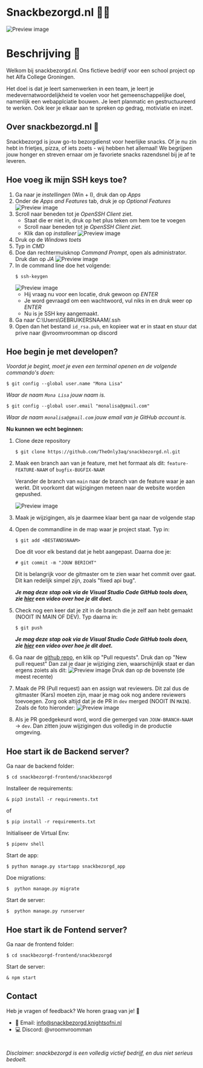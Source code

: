 # Snackbezorgd.nl 🍟🍕
![Preview image](/images/snackbezorgd-banner-gh.png)

# Beschrijving 📝
Welkom bij snackbezorgd.nl. Ons fictieve bedrijf voor een school project op het Alfa College Groningen.

Het doel is dat je leert samenwerken in een team, je leert je medevernatwoordelijkheid te voelen voor het gemeenschappelijke doel, namenlijk een webapplciatie bouwen. Je leert planmatic en gestructuureerd te werken. Ook leer je elkaar aan te spreken op gedrag, motiviatie en inzet.

## Over snackbezorgd.nl 🚀

Snackbezorgd is jouw go-to bezorgdienst voor heerlijke snacks. Of je nu zin hebt in frietjes, pizza, of iets zoets - wij hebben het allemaal! We begrijpen jouw honger en streven ernaar om je favoriete snacks razendsnel bij je af te leveren.

## Hoe voeg ik mijn SSH keys toe?
1. Ga naar je *instellingen* (Win + I), druk dan op *Apps*
2. Onder de *Apps and Features* tab, druk je op *Optional Features*
    ![Preview image](/images/windows-apps.png)
3. Scroll naar beneden tot je *OpenSSH Client* ziet.
    - Staat die er niet in, druk op het plus teken om hem toe te voegen
    - Scroll naar beneden tot je *OpenSSH Client ziet.*
    - Klik dan op *installeer*
    ![Preview image](/images/optional-windows-features.png)
4. Druk op de *Windows toets*
5. Typ in *CMD*
6. Doe dan rechtermuisknop *Command Prompt*, open als administrator. Druk dan op *JA*
    ![Preview image](/images/run-command-prompt-as-admin.png)
7. In de command line doe het volgende:
    ```
    $ ssh-keygen
    ```
    ![Preview image](/images/generate-ssh-key-in-windows-command-prompt.png)
    - Hij vraag nu voor een locatie, druk gewoon op *ENTER*
    - Je word gevraagd om een wachtwoord, vul niks in en druk weer op *ENTER*
    - Nu is je SSH key aangemaakt.
8. Ga naar C:\Users\GEBRUIKERSNAAM/.ssh
9. Open dan het bestand `id_rsa.pub`, en kopieer wat er in staat en stuur dat prive naar @vroomvroomman op discord


## Hoe begin je met developen?

*Voordat je begint, moet je even een terminal openen en de volgende commando's doen:*

```
$ git config --global user.name "Mona Lisa"
```
*Waar de naam `Mona Lisa` jouw naam is.*

```
$ git config --global user.email "monalisa@gmail.com"
```
*Waar de naam `monalisa@gmail.com` jouw email van je GitHub account is.*

**Nu kunnen we echt beginnen:**

1. Clone deze repository
    ```
    $ git clone https://github.com/TheOnly3aq/snackbezorgd.nl.git
    ```
2. Maak een branch aan van je feature, met het formaat als dit: `feature-FEATURE-NAAM` of `bugfix-BUGFIX-NAAM` 

    Verander de branch van `main` naar de branch van de feature waar je aan werkt. Dit voorkomt dat wijzigingen meteen naar de website worden gepushed.

    ![Preview image](/images/md_img_1.png)
3. Maak je wijzigingen, als je daarmee klaar bent ga naar de volgende stap

4. Open de commandline in de map waar je project staat. Typ in:
    ```
    $ git add <BESTANDSNAAM>
    ```
    Doe dit voor elk bestand dat je hebt aangepast. Daarna doe je: 
    ```
    # git commit -m "JOUW BERICHT"
    ```
    Dit is belangrijk voor de gitmaster om te zien waar het commit over gaat. Dit kan redelijk simpel zijn, zoals "fixed api bug".

    ***Je mag deze stap ook via de Visual Studio Code GitHub tools doen, zie [hier](https://youtu.be/oekG-j4beWA) een video over hoe je dit doet.***


5. Check nog een keer dat je zit in de branch die je zelf aan hebt gemaakt (NOOIT IN MAIN OF DEV). Typ daarna in:
    ```
    $ git push
    ```

    ***Je mag deze stap ook via de Visual Studio Code GitHub tools doen, zie [hier](https://youtu.be/oekG-j4beWA) een video over hoe je dit doet.***

6. Ga naar de [github repo](https://github.com/TheOnly3aq/snackbezorgd.nl), en klik op "Pull requests". Druk dan op "New pull request" Dan zal je daar je wijziging zien, waarschijnlijk staat er dan ergens zoiets als dit:
    ![Preview image](/images/md_img_2.png)
    Druk dan op de bovenste (de meest recente)

7. Maak de PR (Pull request) aan en assign wat reviewers. Dit zal dus de gitmaster (Kars) moeten zijn, maar je mag ook nog andere reviewers toevoegen. Zorg ook altijd dat je de PR in `dev` merged (NOOIT IN `MAIN`). Zoals de foto hieronder:
    ![Preview image](/images/comparing_changes.png)

8. Als je PR goedgekeurd word, word die gemerged van `JOUW-BRANCH-NAAM` -> `dev`. Dan zitten jouw wijzigingen dus volledig in de productie omgeving.


## Hoe start ik de Backend server?
Ga naar de backend folder:
```
$ cd snackbezorgd-frontend/snackbezorgd
```
Installeer de requirements:
```
& pip3 install -r requirements.txt
```
of
```
$ pip install -r requirements.txt
```
Initialiseer de Virtual Env:
```
$ pipenv shell
```
Start de app:
```
$ python manage.py startapp snackbezorgd_app
```
Doe migrations:
```
$  python manage.py migrate
```
Start de server:
```
$  python manage.py runserver
```

## Hoe start ik de Fontend server?
Ga naar de frontend folder:
```
$ cd snackbezorgd-frontend/snackbezorgd
```
Start de server:
```
& npm start
```


## Contact 

Heb je vragen of feedback? We horen graag van je! 🚀

- 📧 Email: info@snackbezorgd.knightsofni.nl
- 💻 Discord: @vroomvroomman


#
###### Disclaimer: snackbezorgd is een volledig victief bedrijf, en dus niet serieus bedoelt.

